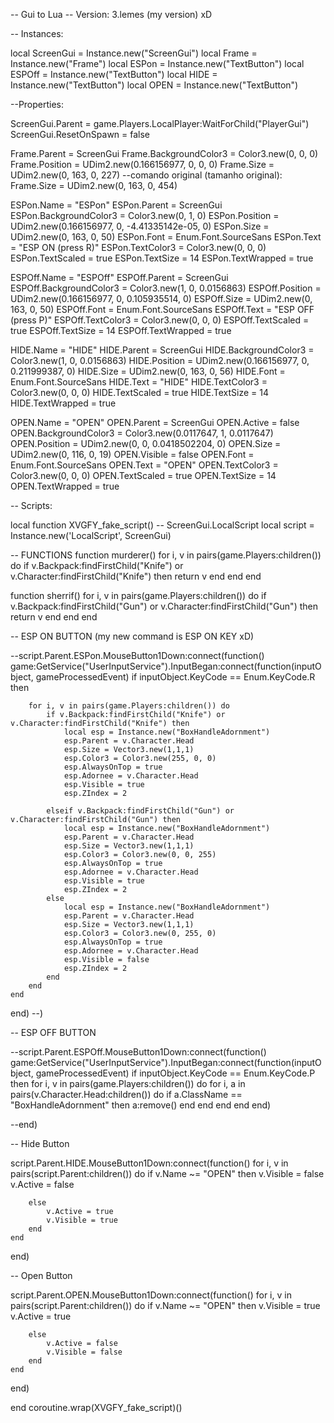 -- Gui to Lua
-- Version: 3.lemes (my version) xD
 
-- Instances:
 
local ScreenGui = Instance.new("ScreenGui")
local Frame = Instance.new("Frame")
local ESPon = Instance.new("TextButton")
local ESPOff = Instance.new("TextButton")
local HIDE = Instance.new("TextButton")
local OPEN = Instance.new("TextButton")

--Properties:
 
ScreenGui.Parent = game.Players.LocalPlayer:WaitForChild("PlayerGui")
ScreenGui.ResetOnSpawn = false
 
Frame.Parent = ScreenGui
Frame.BackgroundColor3 = Color3.new(0, 0, 0)
Frame.Position = UDim2.new(0.166156977, 0, 0, 0)
Frame.Size = UDim2.new(0, 163, 0, 227)  --comando original (tamanho original): Frame.Size = UDim2.new(0, 163, 0, 454)
 
ESPon.Name = "ESPon"
ESPon.Parent = ScreenGui
ESPon.BackgroundColor3 = Color3.new(0, 1, 0)
ESPon.Position = UDim2.new(0.166156977, 0, -4.41335142e-05, 0)
ESPon.Size = UDim2.new(0, 163, 0, 50)
ESPon.Font = Enum.Font.SourceSans
ESPon.Text = "ESP ON (press R)"
ESPon.TextColor3 = Color3.new(0, 0, 0)
ESPon.TextScaled = true
ESPon.TextSize = 14
ESPon.TextWrapped = true
 
ESPOff.Name = "ESPOff"
ESPOff.Parent = ScreenGui
ESPOff.BackgroundColor3 = Color3.new(1, 0, 0.0156863)
ESPOff.Position = UDim2.new(0.166156977, 0, 0.105935514, 0)
ESPOff.Size = UDim2.new(0, 163, 0, 50)
ESPOff.Font = Enum.Font.SourceSans
ESPOff.Text = "ESP OFF (press P)"
ESPOff.TextColor3 = Color3.new(0, 0, 0)
ESPOff.TextScaled = true
ESPOff.TextSize = 14
ESPOff.TextWrapped = true
 
HIDE.Name = "HIDE"
HIDE.Parent = ScreenGui
HIDE.BackgroundColor3 = Color3.new(1, 0, 0.0156863)
HIDE.Position = UDim2.new(0.166156977, 0, 0.211999387, 0)
HIDE.Size = UDim2.new(0, 163, 0, 56)
HIDE.Font = Enum.Font.SourceSans
HIDE.Text = "HIDE"
HIDE.TextColor3 = Color3.new(0, 0, 0)
HIDE.TextScaled = true
HIDE.TextSize = 14
HIDE.TextWrapped = true
 
OPEN.Name = "OPEN"
OPEN.Parent = ScreenGui
OPEN.Active = false
OPEN.BackgroundColor3 = Color3.new(0.0117647, 1, 0.0117647)
OPEN.Position = UDim2.new(0, 0, 0.0418502204, 0)
OPEN.Size = UDim2.new(0, 116, 0, 19)
OPEN.Visible = false
OPEN.Font = Enum.Font.SourceSans
OPEN.Text = "OPEN"
OPEN.TextColor3 = Color3.new(0, 0, 0)
OPEN.TextScaled = true
OPEN.TextSize = 14
OPEN.TextWrapped = true

 
-- Scripts:
 
local function XVGFY_fake_script() -- ScreenGui.LocalScript
local script = Instance.new('LocalScript', ScreenGui)
 
-- FUNCTIONS
function murderer()
	for i, v in pairs(game.Players:children()) do
		if  v.Backpack:findFirstChild("Knife") or v.Character:findFirstChild("Knife") then
			return v
		end
	end
end
 
function sherrif()
	for i, v in pairs(game.Players:children()) do
		if  v.Backpack:findFirstChild("Gun") or v.Character:findFirstChild("Gun") then
			return v
		end
	end
end
 
 
-- ESP ON BUTTON (my new command is ESP ON KEY xD)
 
--script.Parent.ESPon.MouseButton1Down:connect(function()
game:GetService("UserInputService").InputBegan:connect(function(inputObject, gameProcessedEvent)
	if inputObject.KeyCode == Enum.KeyCode.R then
	
		for i, v in pairs(game.Players:children()) do
			if v.Backpack:findFirstChild("Knife") or v.Character:findFirstChild("Knife") then
				local esp = Instance.new("BoxHandleAdornment")
				esp.Parent = v.Character.Head
				esp.Size = Vector3.new(1,1,1)
				esp.Color3 = Color3.new(255, 0, 0)
				esp.AlwaysOnTop = true
				esp.Adornee = v.Character.Head
				esp.Visible = true
				esp.ZIndex = 2
				 
			elseif v.Backpack:findFirstChild("Gun") or v.Character:findFirstChild("Gun") then
				local esp = Instance.new("BoxHandleAdornment")
				esp.Parent = v.Character.Head
				esp.Size = Vector3.new(1,1,1)
				esp.Color3 = Color3.new(0, 0, 255)
				esp.AlwaysOnTop = true
				esp.Adornee = v.Character.Head
				esp.Visible = true
				esp.ZIndex = 2
			else
				local esp = Instance.new("BoxHandleAdornment")
				esp.Parent = v.Character.Head
				esp.Size = Vector3.new(1,1,1)
				esp.Color3 = Color3.new(0, 255, 0)
				esp.AlwaysOnTop = true
				esp.Adornee = v.Character.Head
				esp.Visible = false
				esp.ZIndex = 2
			end
		end		
	end
end)
--)
 
-- ESP OFF BUTTON
 
--script.Parent.ESPOff.MouseButton1Down:connect(function()
game:GetService("UserInputService").InputBegan:connect(function(inputObject, gameProcessedEvent)
	if inputObject.KeyCode == Enum.KeyCode.P then
		for i, v in pairs(game.Players:children()) do
			for i, a in pairs(v.Character.Head:children()) do
				if a.ClassName == "BoxHandleAdornment" then
					a:remove()
				end
			end
		end
	end
end)

--end)

 
-- Hide Button
 
script.Parent.HIDE.MouseButton1Down:connect(function()
	for i, v in pairs(script.Parent:children()) do
		if v.Name ~= "OPEN" then
			v.Visible = false
			v.Active = false
		 
		else
			v.Active = true
			v.Visible = true
		end
	end
end)
 
-- Open Button
 
script.Parent.OPEN.MouseButton1Down:connect(function()
	for i, v in pairs(script.Parent:children()) do
		if v.Name ~= "OPEN" then
			v.Visible = true
			v.Active = true
		 
		else
			v.Active = false
			v.Visible = false
		end
	end
end)

end
coroutine.wrap(XVGFY_fake_script)()
